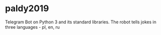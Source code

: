 # paldy2019
Telegram Bot on Python 3 and its standard libraries.
The robot tells jokes in three languages - pl, en, ru
